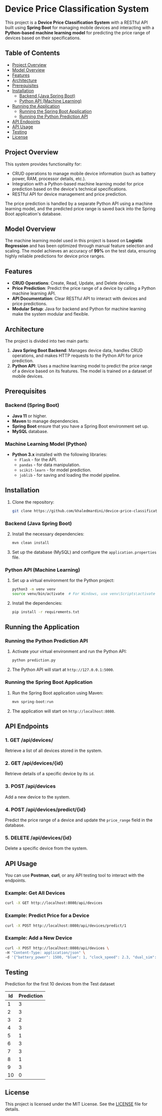 # Device Price Classification System

This project is a **Device Price Classification System** with a RESTful API built using **Spring Boot** for managing mobile devices and interacting with a **Python-based machine learning model** for predicting the price range of devices based on their specifications.

## Table of Contents

- [Project Overview](#project-overview)
- [Model Overview](#model-overview)
- [Features](#features)
- [Architecture](#architecture)
- [Prerequisites](#prerequisites)
- [Installation](#installation)
  - [Backend (Java Spring Boot)](#backend-java-spring-boot)
  - [Python API (Machine Learning)](#python-api-machine-learning)
- [Running the Application](#running-the-application)
  - [Running the Spring Boot Application](#running-the-spring-boot-application)
  - [Running the Python Prediction API](#running-the-python-prediction-api)
- [API Endpoints](#api-endpoints)
- [API Usage](#api-usage)
- [Testing](#Testing)
- [License](#license)

## Project Overview

This system provides functionality for:

- CRUD operations to manage mobile device information (such as battery power, RAM, processor details, etc.).
- Integration with a Python-based machine learning model for price prediction based on the device's technical specifications.
- RESTful API for device management and price prediction.

The price prediction is handled by a separate Python API using a machine learning model, and the predicted price range is saved back into the Spring Boot application's database.

## Model Overview

The machine learning model used in this project is based on **Logistic Regression** and has been optimized through manual feature selection and scaling. The model achieves an accuracy of **99%** on the test data, ensuring highly reliable predictions for device price ranges.

## Features

- **CRUD Operations**: Create, Read, Update, and Delete devices.
- **Price Prediction**: Predict the price range of a device by calling a Python machine learning API.
- **API Documentation**: Clear RESTful API to interact with devices and price predictions.
- **Modular Setup**: Java for backend and Python for machine learning make the system modular and flexible.

## Architecture

The project is divided into two main parts:

1. **Java Spring Boot Backend**: Manages device data, handles CRUD operations, and makes HTTP requests to the Python API for price prediction.
2. **Python API**: Uses a machine learning model to predict the price range of a device based on its features. The model is trained on a dataset of mobile devices.

## Prerequisites

### Backend (Spring Boot)

- **Java 11** or higher.
- **Maven** to manage dependencies.
- **Spring Boot** ensure that you have a Spring Boot environment set up.
- **MySQL** database.

### Machine Learning Model (Python)

- **Python 3.x** installed with the following libraries:
  - `Flask` - for the API.
  - `pandas` - for data manipulation.
  - `scikit-learn` - for model prediction.
  - `joblib` - for saving and loading the model pipeline.

## Installation

1. Clone the repository:

   ```bash
   git clone https://github.com/khaledmardini/device-price-classification-system.git
   ```

### Backend (Java Spring Boot)

2. Install the necessary dependencies:

   ```bash
   mvn clean install
   ```

3. Set up the database (MySQL) and configure the `application.properties` file.

### Python API (Machine Learning)

1. Set up a virtual environment for the Python project:

   ```bash
   python3 -m venv venv
   source venv/bin/activate  # For Windows, use venv\Scripts\activate
   ```

2. Install the dependencies:

   ```bash
   pip install -r requirements.txt
   ```

## Running the Application

### Running the Python Prediction API

1. Activate your virtual environment and run the Python API:

   ```bash
   python prediction.py
   ```

2. The Python API will start at `http://127.0.0.1:5000`.

### Running the Spring Boot Application

1. Run the Spring Boot application using Maven:

   ```bash
   mvn spring-boot:run
   ```

2. The application will start on `http://localhost:8080`.

## API Endpoints

### 1. **GET /api/devices/**

Retrieve a list of all devices stored in the system.

### 2. **GET /api/devices/{id}**

Retrieve details of a specific device by its `id`.

### 3. **POST /api/devices**

Add a new device to the system.

### 4. **POST /api/devices/predict/{id}**

Predict the price range of a device and update the `price_range` field in the database.

### 5. **DELETE /api/devices/{id}**

Delete a specific device from the system.

## API Usage

You can use **Postman**, **curl**, or any API testing tool to interact with the endpoints.

### Example: Get All Devices

```bash
curl -X GET http://localhost:8080/api/devices
```

### Example: Predict Price for a Device

```bash
curl -X POST http://localhost:8080/api/devices/predict/1
```

### Example: Add a New Device

```bash
curl -X POST http://localhost:8080/api/devices \
-H "Content-Type: application/json" \
-d '{"battery_power": 1500, "blue": 1, "clock_speed": 2.3, "dual_sim": 1, "int_memory": 64, "ram": 4096}'
```

## Testing

Prediction for the first 10 devices from the Test dataset

| Id  | Prediction |
| --- | ---------- |
| 1   | 3          |
| 2   | 3          |
| 3   | 2          |
| 4   | 3          |
| 5   | 1          |
| 6   | 3          |
| 7   | 3          |
| 8   | 1          |
| 9   | 3          |
| 10  | 0          |

## License

This project is licensed under the MIT License. See the [LICENSE](LICENSE) file for details.
